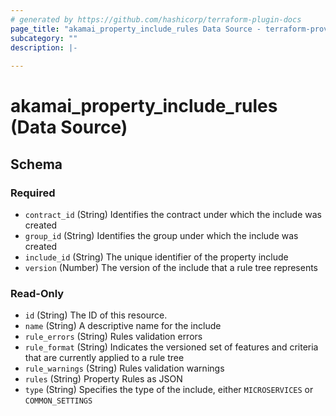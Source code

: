 ```yaml
---
# generated by https://github.com/hashicorp/terraform-plugin-docs
page_title: "akamai_property_include_rules Data Source - terraform-provider-akamai"
subcategory: ""
description: |-
  
---
```


# akamai_property_include_rules (Data Source)





<!-- schema generated by tfplugindocs -->
## Schema

### Required

- `contract_id` (String) Identifies the contract under which the include was created
- `group_id` (String) Identifies the group under which the include was created
- `include_id` (String) The unique identifier of the property include
- `version` (Number) The version of the include that a rule tree represents

### Read-Only

- `id` (String) The ID of this resource.
- `name` (String) A descriptive name for the include
- `rule_errors` (String) Rules validation errors
- `rule_format` (String) Indicates the versioned set of features and criteria that are currently applied to a rule tree
- `rule_warnings` (String) Rules validation warnings
- `rules` (String) Property Rules as JSON
- `type` (String) Specifies the type of the include, either `MICROSERVICES` or `COMMON_SETTINGS`

